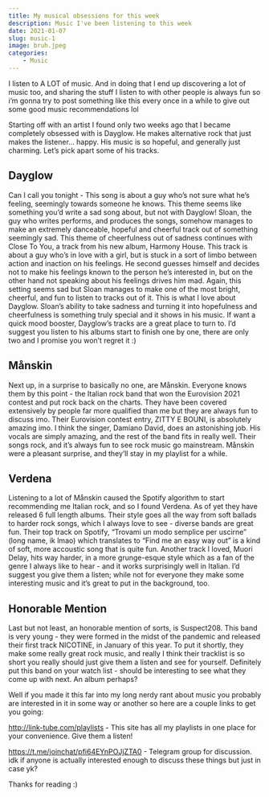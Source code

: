 ```yaml
---
title: My musical obsessions for this week
description: Music I've been listening to this week
date: 2021-01-07
slug: music-1
image: bruh.jpeg
categories:
    - Music
---
```


I listen to A LOT of music. And in doing that I end up discovering a lot of music too, and sharing the stuff I listen to with other people is always fun so i’m gonna try to post something like this every once in a while to give out some good music recommendations lol

Starting off with an artist I found only two weeks ago that I became completely obsessed with is Dayglow. He makes alternative rock that just makes the listener… happy. His music is so hopeful, and generally just charming. Let’s pick apart some of his tracks.
## Dayglow

Can I call you tonight - This song is about a guy who’s not sure what he’s feeling, seemingly towards someone he knows. This theme seems like something you’d write a sad song about, but not with Dayglow! Sloan, the guy who writes performs, and produces the songs, somehow manages to make an extremely danceable, hopeful and cheerful track out of something seemingly sad. This theme of cheerfulness out of sadness continues with Close To You, a track from his new album, Harmony House. This track is about a guy who’s in love with a girl, but is stuck in a sort of limbo between action and inaction on his feelings. He second guesses himself and decides not to make his feelings known to the person he’s interested in, but on the other hand not speaking about his feelings drives him mad. Again, this setting seems sad but Sloan manages to make one of the most bright, cheerful, and fun to listen to tracks out of it. This is what I love about Dayglow. Sloan’s ability to take sadness and turning it into hopefulness and cheerfulness is something truly special and it shows in his music. If want a quick mood booster, Dayglow’s tracks are a great place to turn to. I’d suggest you listen to his albums start to finish one by one, there are only two and I promise you won’t regret it :)

## Månskin

Next up, in a surprise to basically no one, are Månskin. Everyone knows them by this point - the Italian rock band that won the Eurovision 2021 contest and put rock back on the charts. They have been covered extensively by people far more qualified than me but they are always fun to discuss imo. Their Eurovision contest entry, ZITTY E BOUNI, is absolutely amazing imo. I think the singer, Damiano David, does an astonishing job. His vocals are simply amazing, and the rest of the band fits in really well. Their songs rock, and it’s always fun to see rock music go mainstream. Månskin were a pleasant surprise, and they’ll stay in my playlist for a while.

## Verdena

Listening to a lot of Månskin caused the Spotify algorithm to start recommending me Italian rock, and so I found Verdena. As of yet they have released 6 full length albums. Their style goes all the way from soft ballads to harder rock songs, which I always love to see - diverse bands are great fun. Their top track on Spotify, “Trovami un modo semplice per uscirne” (long name, ik lmao) which translates to “Find me an easy way out” is a kind of soft, more accoustic song that is quite fun. Another track I loved, Muori Delay, hits way harder, in a more grunge-esque style which as a fan of the genre I always like to hear - and it works surprisingly well in Italian. I’d suggest you give them a listen; while not for everyone they make some interesting music and it’s great to put in the background, too.

## Honorable Mention

Last but not least, an honorable mention of sorts, is Suspect208. This band is very young - they were formed in the midst of the pandemic and released their first track NICOTINE, in January of this year. To put it shortly, they make some really great rock music, and really I think their tracklist is so short you really should just give them a listen and see for yourself. Definitely put this band on your watch list - should be interesting to see what they come up with next. An album perhaps?

Well if you made it this far into my long nerdy rant about music you probably are interested in it in some way or another so here are a couple links to get you going:

http://link-tube.com/playlists - This site has all my playlists in one place for your convenience. Give them a listen!

https://t.me/joinchat/pfi64EYnPOJjZTA0 - Telegram group for discussion. idk if anyone is actually interested enough to discuss these things but just in case yk?

Thanks for reading :)
